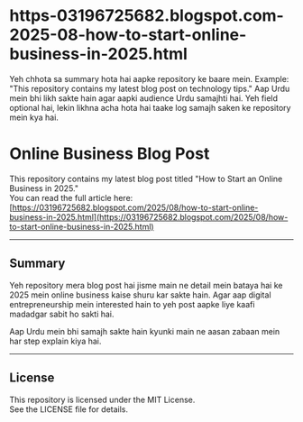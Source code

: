 # https-03196725682.blogspot.com-2025-08-how-to-start-online-business-in-2025.html
Yeh chhota sa summary hota hai aapke repository ke baare mein.  Example: "This repository contains my latest blog post on technology tips."  Aap Urdu mein bhi likh sakte hain agar aapki audience Urdu samajhti hai.  Yeh field optional hai, lekin likhna acha hota hai taake log samajh saken ke repository mein kya hai.
# Online Business Blog Post

This repository contains my latest blog post titled "How to Start an Online Business in 2025."  
You can read the full article here:  
[https://03196725682.blogspot.com/2025/08/how-to-start-online-business-in-2025.html](https://03196725682.blogspot.com/2025/08/how-to-start-online-business-in-2025.html)

---

## Summary

Yeh repository mera blog post hai jisme main ne detail mein bataya hai ke 2025 mein online business kaise shuru kar sakte hain. Agar aap digital entrepreneurship mein interested hain to yeh post aapke liye kaafi madadgar sabit ho sakti hai.

Aap Urdu mein bhi samajh sakte hain kyunki main ne aasan zabaan mein har step explain kiya hai.

---

## License

This repository is licensed under the MIT License.  
See the LICENSE file for details.
